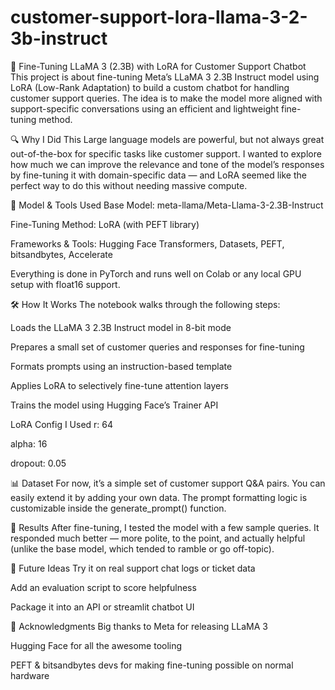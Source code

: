 # customer-support-lora-llama-3-2-3b-instruct

🦙 Fine-Tuning LLaMA 3 (2.3B) with LoRA for Customer Support Chatbot
This project is about fine-tuning Meta’s LLaMA 3 2.3B Instruct model using LoRA (Low-Rank Adaptation) to build a custom chatbot for handling customer support queries. The idea is to make the model more aligned with support-specific conversations using an efficient and lightweight fine-tuning method.

🔍 Why I Did This
Large language models are powerful, but not always great out-of-the-box for specific tasks like customer support. I wanted to explore how much we can improve the relevance and tone of the model’s responses by fine-tuning it with domain-specific data — and LoRA seemed like the perfect way to do this without needing massive compute.

🧠 Model & Tools Used
Base Model: meta-llama/Meta-Llama-3-2.3B-Instruct

Fine-Tuning Method: LoRA (with PEFT library)

Frameworks & Tools: Hugging Face Transformers, Datasets, PEFT, bitsandbytes, Accelerate

Everything is done in PyTorch and runs well on Colab or any local GPU setup with float16 support.

🛠️ How It Works
The notebook walks through the following steps:

Loads the LLaMA 3 2.3B Instruct model in 8-bit mode

Prepares a small set of customer queries and responses for fine-tuning

Formats prompts using an instruction-based template

Applies LoRA to selectively fine-tune attention layers

Trains the model using Hugging Face’s Trainer API

LoRA Config I Used
r: 64

alpha: 16

dropout: 0.05

📊 Dataset
For now, it’s a simple set of customer support Q&A pairs. You can easily extend it by adding your own data. The prompt formatting logic is customizable inside the generate_prompt() function.

🧪 Results
After fine-tuning, I tested the model with a few sample queries. It responded much better — more polite, to the point, and actually helpful (unlike the base model, which tended to ramble or go off-topic).

📌 Future Ideas
Try it on real support chat logs or ticket data

Add an evaluation script to score helpfulness

Package it into an API or streamlit chatbot UI

🙏 Acknowledgments
Big thanks to Meta for releasing LLaMA 3

Hugging Face for all the awesome tooling

PEFT & bitsandbytes devs for making fine-tuning possible on normal hardware
